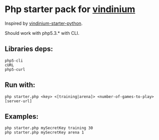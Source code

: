 # Php starter pack for [vindinium](http://vindinium.org)

Inspired by [vindinium-starter-python](https://github.com/ornicar/vindinium-starter-python).

Should work with php5.3.* with CLI.

## Libraries deps:

    php5-cli
    cURL
    php5-curl

## Run with:

    php starter.php <key> <[training|arena]> <number-of-games-to-play> [server-url]

## Examples:

	php starter.php mySecretKey training 30
    php starter.php mySecretKey arena 1
    
